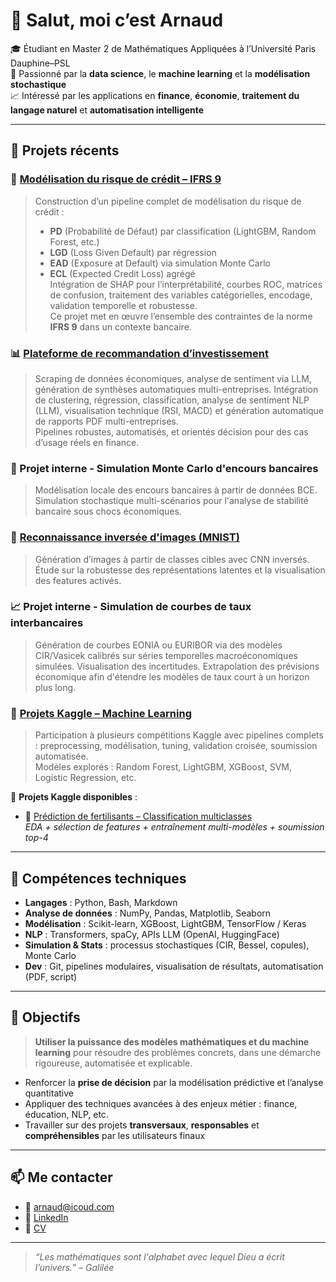 # 👋 Salut, moi c’est Arnaud

🎓 Étudiant en Master 2 de Mathématiques Appliquées à l’Université Paris Dauphine–PSL  
🧠 Passionné par la **data science**, le **machine learning** et la **modélisation stochastique**  
📈 Intéressé par les applications en **finance**, **économie**, **traitement du langage naturel** et **automatisation intelligente**

---

## 🚀 Projets récents
### 🧮 [Modélisation du risque de crédit – IFRS 9](https://github.com/ArnaudCrd/Modelisation-du-Risque-de-Credit)
> Construction d’un pipeline complet de modélisation du risque de crédit :  
> - **PD** (Probabilité de Défaut) par classification (LightGBM, Random Forest, etc.)  
> - **LGD** (Loss Given Default) par régression  
> - **EAD** (Exposure at Default) via simulation Monte Carlo  
> - **ECL** (Expected Credit Loss) agrégé  
> Intégration de SHAP pour l’interprétabilité, courbes ROC, matrices de confusion, traitement des variables catégorielles, encodage, validation temporelle et robustesse.  
> Ce projet met en œuvre l’ensemble des contraintes de la norme **IFRS 9** dans un contexte bancaire.

### 📊 [Plateforme de recommandation d’investissement](https://github.com/ArnaudCrd/Investment_Pipeline_Clustering_NLP_Prediction)
> Scraping de données économiques, analyse de sentiment via LLM, génération de synthèses automatiques multi-entreprises.
> Intégration de clustering, régression, classification, analyse de sentiment NLP (LLM), visualisation technique (RSI, MACD) et génération automatique de rapports PDF multi-entreprises.  
> Pipelines robustes, automatisés, et orientés décision pour des cas d’usage réels en finance.

### 🧠 Projet interne - Simulation Monte Carlo d'encours bancaires
> Modélisation locale des encours bancaires à partir de données BCE. Simulation stochastique multi-scénarios pour l'analyse de stabilité bancaire sous chocs économiques.

### 🧬 [Reconnaissance inversée d'images (MNIST)](https://github.com/ArnaudCrd/Classifier-as-generator)
> Génération d’images à partir de classes cibles avec CNN inversés. Étude sur la robustesse des représentations latentes et la visualisation des features activés.

### 📈 Projet interne - Simulation de courbes de taux interbancaires
> Génération de courbes EONIA ou EURIBOR via des modèles CIR/Vasicek calibrés sur séries temporelles macroéconomiques simulées. Visualisation des incertitudes.
> Extrapolation des prévisions économique afin d'étendre les modèles de taux court à un horizon plus long. 

### 🤖 [Projets Kaggle – Machine Learning](https://www.kaggle.com/arnaudcrd)  
> Participation à plusieurs compétitions Kaggle avec pipelines complets : preprocessing, modélisation, tuning, validation croisée, soumission automatisée.  
> Modèles explorés : Random Forest, LightGBM, XGBoost, SVM, Logistic Regression, etc.

📂 **Projets Kaggle disponibles** :
- 🧪 [Prédiction de fertilisants – Classification multiclasses](https://github.com/ArnaudCrd/Kaggle_Fertilizer_Classification)  
  *EDA + sélection de features + entraînement multi-modèles + soumission top-4*
---

## 🧰 Compétences techniques

- **Langages** : Python, Bash, Markdown  
- **Analyse de données** : NumPy, Pandas, Matplotlib, Seaborn  
- **Modélisation** : Scikit-learn, XGBoost, LightGBM, TensorFlow / Keras  
- **NLP** : Transformers, spaCy, APIs LLM (OpenAI, HuggingFace)  
- **Simulation & Stats** : processus stochastiques (CIR, Bessel, copules), Monte Carlo  
- **Dev** : Git, pipelines modulaires, visualisation de résultats, automatisation (PDF, script)

---

## 💼 Objectifs

> **Utiliser la puissance des modèles mathématiques et du machine learning** pour résoudre des problèmes concrets, dans une démarche rigoureuse, automatisée et explicable.

- Renforcer la **prise de décision** par la modélisation prédictive et l’analyse quantitative  
- Appliquer des techniques avancées à des enjeux métier : finance, éducation, NLP, etc.  
- Travailler sur des projets **transversaux**, **responsables** et **compréhensibles** par les utilisateurs finaux

---

## 📫 Me contacter

- 📧 [arnaud@icoud.com](mailto:arnaud@icloud.com)  
- 🔗 [LinkedIn](https://www.linkedin.com/in/arnaud-cheridi/)
- 🧾 [CV](https://github.com/ArnaudCrd/ArnaudCrd/blob/main/CV_DS.pdf)

---

> *“Les mathématiques sont l'alphabet avec lequel Dieu a écrit l’univers.” – Galilée*
